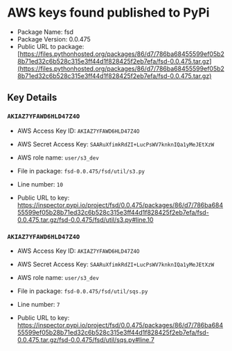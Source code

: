 # AWS keys found published to PyPi

* Package Name: fsd
* Package Version: 0.0.475
* Public URL to package: [https://files.pythonhosted.org/packages/86/d7/786ba68455599ef05b28b71ed32c6b528c315e3ff44d1f828425f2eb7efa/fsd-0.0.475.tar.gz](https://files.pythonhosted.org/packages/86/d7/786ba68455599ef05b28b71ed32c6b528c315e3ff44d1f828425f2eb7efa/fsd-0.0.475.tar.gz)

## Key Details

### `AKIAZ7YFAWD6HLD47Z4O`

* AWS Access Key ID: `AKIAZ7YFAWD6HLD47Z4O`
* AWS Secret Access Key: `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` 
* AWS role name: `user/s3_dev`
* File in package: `fsd-0.0.475/fsd/util/s3.py`
* Line number: `10`

* Public URL to key: https://inspector.pypi.io/project/fsd/0.0.475/packages/86/d7/786ba68455599ef05b28b71ed32c6b528c315e3ff44d1f828425f2eb7efa/fsd-0.0.475.tar.gz/fsd-0.0.475/fsd/util/s3.py#line.10



### `AKIAZ7YFAWD6HLD47Z4O`

* AWS Access Key ID: `AKIAZ7YFAWD6HLD47Z4O`
* AWS Secret Access Key: `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` 
* AWS role name: `user/s3_dev`
* File in package: `fsd-0.0.475/fsd/util/sqs.py`
* Line number: `7`

* Public URL to key: https://inspector.pypi.io/project/fsd/0.0.475/packages/86/d7/786ba68455599ef05b28b71ed32c6b528c315e3ff44d1f828425f2eb7efa/fsd-0.0.475.tar.gz/fsd-0.0.475/fsd/util/sqs.py#line.7


